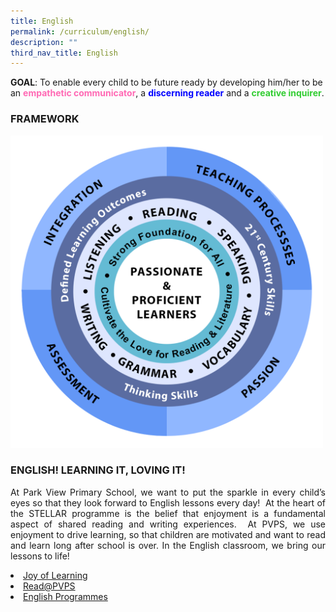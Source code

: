 ```yaml
---
title: English
permalink: /curriculum/english/
description: ""
third_nav_title: English
---
```

<b>GOAL</b>: To enable every child to be future ready by developing him/her to be an <b><span style="color: HotPink"> empathetic communicator</span></b>, a <b><span style="color: blue">discerning reader</span></b> and a <b><span style="color: limegreen">creative inquirer</span></b>.

<h3>FRAMEWORK</h3>

<img src="/images/Curriculum/English/EL%20Framework.png" style="width:500px;height:500px;">
																																 

<h3>ENGLISH! LEARNING IT, LOVING IT!</h3>

<p align="justify">At Park View Primary School, we want to put the sparkle in every child’s eyes so that they look forward to English lessons every day!  At the heart of the STELLAR programme is the belief that enjoyment is a fundamental aspect of shared reading and writing experiences.  At PVPS, we use enjoyment to drive learning, so that children are motivated and want to read and learn long after school is over. In the English classroom, we bring our lessons to life!</p>

<li><a href="https://parkviewpri.moe.edu.sg/Joy-of-Learning/">Joy of Learning
	</li>
<li><a href="https://parkviewpri.moe.edu.sg/ReadatPVPS/">Read@PVPS
	</li>
<li><a href="(https://parkviewpri.moe.edu.sg/English-Programmes/">English Programmes
	</li>